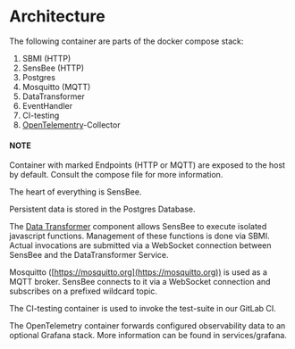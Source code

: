 <a id="ref-arch"></a>

# Architecture

The following container are parts of the docker compose stack:

1. SBMI (HTTP)
2. SensBee (HTTP)
3. Postgres
4. Mosquitto (MQTT)
5. DataTransformer
6. EventHandler
7. CI-testing
8. [OpenTelementry](../developer-guide/otel.md#opentelemetry)-Collector

#### NOTE
Container with marked Endpoints (HTTP or MQTT) are exposed to the host by default. Consult the compose file for more information.

The heart of everything is SensBee.

Persistent data is stored in the Postgres Database.

The [Data Transformer](data-transformer.md#data-transformer) component allows SensBee to execute isolated javascript functions. Management of these functions is done via SBMI.
Actual invocations are submitted via a WebSocket connection between SensBee and the DataTransformer Service.

Mosquitto ([https://mosquitto.org](https://mosquitto.org)) is used as a MQTT broker. SensBee connects to it via a WebSocket connection and subscribes on a prefixed wildcard topic.

The CI-testing container is used to invoke the test-suite in our GitLab CI.

The OpenTelemetry container forwards configured observability data to an optional Grafana stack. More information can be found in services/grafana.
